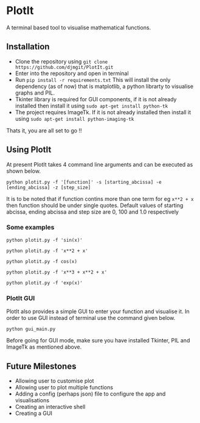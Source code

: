 # PlotIt

A terminal based tool to visualise mathematical functions.

## Installation

- Clone the repository using ``` git clone https://github.com/djmgit/PlotIt.git ```
- Enter into the repository and open in terminal
- Run ``` pip install -r requirements.txt ``` This will install the only dependency (as of now) that is
  matplotlib, a python librarty to visualise graphs and PIL.
- Tkinter library is required for GUI components, if it is not already installed then install it
  using ``` sudo apt-get install python-tk ```
- The project requires ImageTk. If it is not already installed then install it using
  ``` sudo apt-get install python-imaging-tk ```

Thats it, you are all set to go !!

## Using PlotIt

At present PlotIt takes 4 command line arguments and can be executed as shown below.

```
python plotit.py -f '[function]' -s [starting_abcissa] -e [ending_abcissa] -z [step_size]

```

It is to be noted that if function contins more than one term for eg ``` x**2 + x ``` then function
should be under single quotes.
Default values of starting abcissa, ending abcissa and step size are 0, 100  and 1.0 respectively

### Some examples

```
python plotit.py -f 'sin(x)'

python plotit.py -f 'x**2 + x'

python plotit.py -f cos(x)

python plotit.py -f 'x**3 + x**2 + x'

python plotit.py -f 'exp(x)'

```
### PlotIt GUI

PlotIt also provides a simple GUI to enter your function and visualise it. In order to use GUI instead
of terminal use the command given below.

```
python gui_main.py

```

Before going for GUI mode, make sure you have installed Tkinter, PIL and ImageTk as mentioned above.

## Future Milestones

- Allowing user to customise plot
- Allowing user to plot multiple functions
- Adding a config (perhaps json) file to configure the app and visualisations
- Creating an interactive shell
- Creating a GUI


